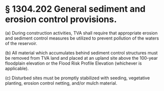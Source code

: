 # § 1304.202   General sediment and erosion control provisions.

(a) During construction activities, TVA shall require that appropriate erosion and sediment control measures be utilized to prevent pollution of the waters of the reservoir. 


(b) All material which accumulates behind sediment control structures must be removed from TVA land and placed at an upland site above the 100-year floodplain elevation or the Flood Risk Profile Elevation (whichever is applicable). 


(c) Disturbed sites must be promptly stabilized with seeding, vegetative planting, erosion control netting, and/or mulch material. 




